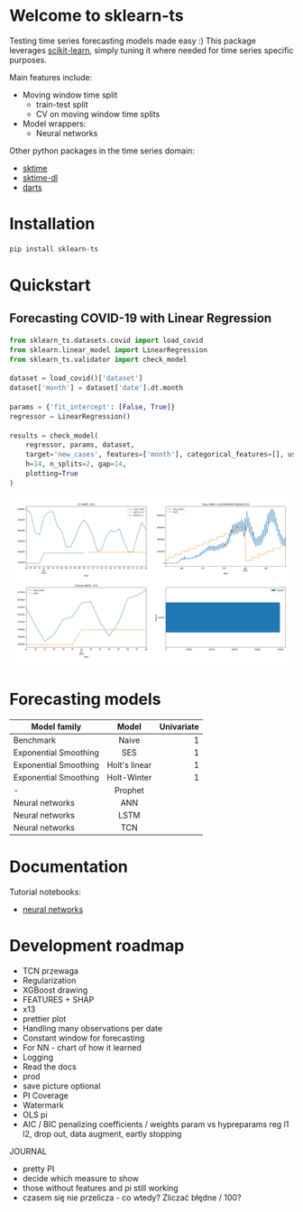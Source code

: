 # Welcome to sklearn-ts

Testing time series forecasting models made easy :)
This package leverages [scikit-learn](https://github.com/scikit-learn/scikit-learn), simply tuning it where needed for time series specific purposes.

Main features include:
- Moving window time split
    - train-test split
    - CV on moving window time splits
- Model wrappers:
    - Neural networks
    
Other python packages in the time series domain:
- [sktime](https://github.com/alan-turing-institute/sktime)
- [sktime-dl](https://github.com/sktime/sktime-dl)
- [darts](https://github.com/unit8co/darts)

# Installation

```bash
pip install sklearn-ts
```

# Quickstart
## Forecasting COVID-19 with Linear Regression
```python
from sklearn_ts.datasets.covid import load_covid
from sklearn.linear_model import LinearRegression
from sklearn_ts.validator import check_model

dataset = load_covid()['dataset']
dataset['month'] = dataset['date'].dt.month

params = {'fit_intercept': [False, True]}
regressor = LinearRegression()

results = check_model(
    regressor, params, dataset,
    target='new_cases', features=['month'], categorical_features=[], user_transformers=[],
    h=14, n_splits=2, gap=14,
    plotting=True
)
```

![alt text](tests\LinearRegression.png)

# Forecasting models

| Model family | Model | Univariate |
| ------------- |:-------------:| -----:|
| Benchmark | Naive | 1 |
| Exponential Smoothing | SES | 1 |
| Exponential Smoothing | Holt's linear | 1 |
| Exponential Smoothing | Holt-Winter | 1 |
| - | Prophet |  |
| Neural networks | ANN |  |
| Neural networks | LSTM |  |
| Neural networks | TCN |  |

# Documentation
Tutorial notebooks:
- [neural networks](https://colab.research.google.com/drive/1wSZPydSkIoGYh9VANgP_wTQe-wrhzY1w#scrollTo=_W2QP0dhCKFV)

# Development roadmap
- TCN przewaga
- Regularization
- XGBoost drawing
- FEATURES + SHAP
- x13
- prettier plot
- Handling many observations per date
- Constant window for forecasting
- For NN - chart of how it learned
- Logging
- Read the docs
- prod
- save picture optional
- PI Coverage
- Watermark
- OLS pi
- AIC / BIC
penalizing coefficients / weights
param vs hypreparams
reg l1 l2, drop out, data augment, eartly stopping



JOURNAL
- pretty PI
- decide which measure to show
- those without features and pi still working
- czasem się nie przelicza - co wtedy? Zliczać błędne / 100?

